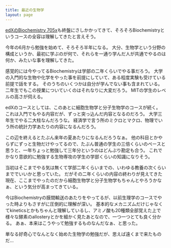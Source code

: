 ```yaml
---
title: 最近の生物学
layout: page
---
```


[edXのBiochemistry 705x](https://karino2.github.io/Biochemistry705x/Home)も終盤にさしかかってきて、そろそろBiochemistryというコースの全容は理解してきたと言えそう。

今年の6月から勉強を始めて、そろそろ半年になる。
大分、生物学という分野の構成というか、最初に学ぶのが何で、それらを一通り学んだ人が共通でやるのは何か、みたいな事を理解してきた。

感覚的には今やってるBiochemistryは学部の二年くらいでやる事だろう。
大学の入門的な生物や化学をやった事を前提にしていて、ある程度実験も受けている前提で話をする。
そのうちのいくつかは自分が学んでない事も含まれている。二年生でもこの授業についていくのはそれなりに大変だろう。
MITの学生のレベルの高さが伺える。

edXのコースとしては、このあとに細胞生物学と分子生物学のコースが続く。
これは入門でもやる内容だが、ずっと突っ込んだ内容となるのだろう。
大学三年生でやる二大柱なんだろうな。
経済学で言う所のミクロとマクロ、物理でいう所の統計力学あたりの内容になるんだろう。

この辺を終えるとたぶん来年の夏あたりになるんだろうなぁ。
他の科目とかやらずにずっと生物だけやってるので、たぶん普通の学生の三倍くらいのペースと思うと、一年ちょっと勉強して三年分というのはどんぶり勘定も合う。
これでかなり意欲的に勉強する生物専攻の学生の学部くらいの知識になりそう。

当初はそこまでやる気は無くて学部二年くらいまでの、いわゆる教養の次くらいまででいいかと思っていた。
だがその二年くらいの内容の終わりが見えてきた現在、ここまでやったのだから細胞生物学と分子生物学もちゃんとやろうかなぁ、という気分が高まってきている。

今はBiochemistryの膜間輸送のあたりをやってるが、以前生理学のコースでやった時よりもさすがに圧倒的に理解が深い。
基本的なメカニズムだけじゃなくてkineticsとかもちゃんと理解しているし、アミノ酸も20種類全部覚えた上で様々な酵素のallosteryとかを細かく見たあとなので、一つ一つとても良く分かる。
あぁ、本来はこうやって勉強するものなんだなぁ、と思った。

単なる好奇心でなんとなく始めた生物学の勉強だが、思えば遠くまで来たものだ…